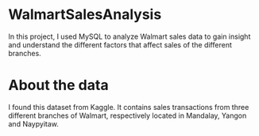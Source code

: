 # WalmartSalesAnalysis
In this project, I used MySQL to analyze Walmart sales data to gain insight and understand the different factors that affect sales of the different branches.

# About the data
I found this dataset from Kaggle. It contains sales transactions from three different branches of Walmart, respectively located in Mandalay, Yangon and Naypyitaw.

